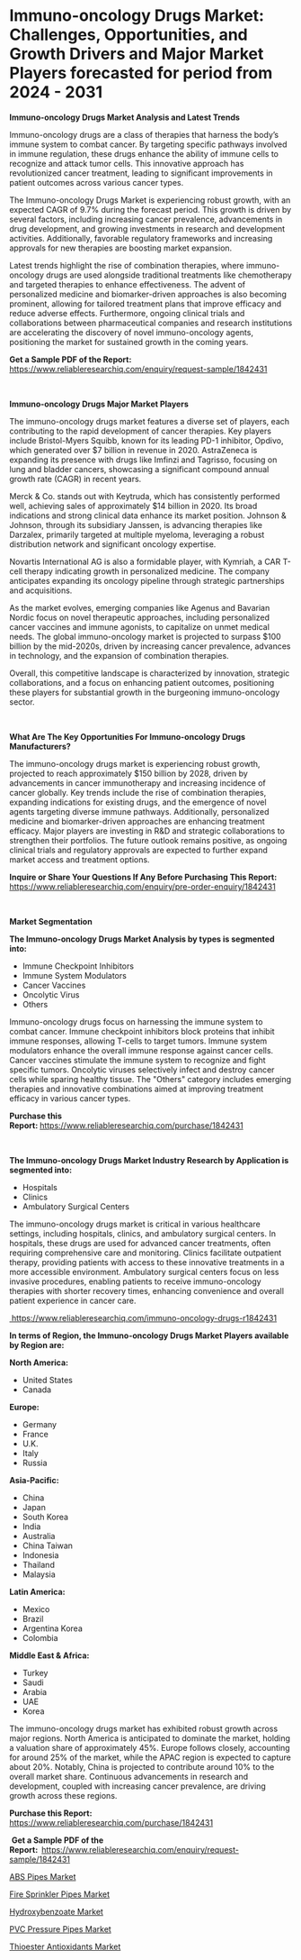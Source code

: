 <p><h1>Immuno-oncology Drugs Market: Challenges, Opportunities, and Growth Drivers and Major Market Players forecasted for period from 2024 - 2031</h1></p><p><strong>Immuno-oncology Drugs Market Analysis and Latest Trends</strong></p>
<p><p>Immuno-oncology drugs are a class of therapies that harness the body’s immune system to combat cancer. By targeting specific pathways involved in immune regulation, these drugs enhance the ability of immune cells to recognize and attack tumor cells. This innovative approach has revolutionized cancer treatment, leading to significant improvements in patient outcomes across various cancer types.</p><p>The Immuno-oncology Drugs Market is experiencing robust growth, with an expected CAGR of 9.7% during the forecast period. This growth is driven by several factors, including increasing cancer prevalence, advancements in drug development, and growing investments in research and development activities. Additionally, favorable regulatory frameworks and increasing approvals for new therapies are boosting market expansion.</p><p>Latest trends highlight the rise of combination therapies, where immuno-oncology drugs are used alongside traditional treatments like chemotherapy and targeted therapies to enhance effectiveness. The advent of personalized medicine and biomarker-driven approaches is also becoming prominent, allowing for tailored treatment plans that improve efficacy and reduce adverse effects. Furthermore, ongoing clinical trials and collaborations between pharmaceutical companies and research institutions are accelerating the discovery of novel immuno-oncology agents, positioning the market for sustained growth in the coming years.</p></p>
<p><strong>Get a Sample PDF of the Report:&nbsp;</strong> <a href="https://www.reliableresearchiq.com/enquiry/request-sample/1842431?utm_campaign=1539&utm_medium=2&utm_source=Github&utm_content=ia&utm_term=16102024&utm_id=immuno-oncology-drugs">https://www.reliableresearchiq.com/enquiry/request-sample/1842431</a></p>
<p>&nbsp;</p>
<p><strong>Immuno-oncology Drugs Major Market Players</strong></p>
<p><p>The immuno-oncology drugs market features a diverse set of players, each contributing to the rapid development of cancer therapies. Key players include Bristol-Myers Squibb, known for its leading PD-1 inhibitor, Opdivo, which generated over $7 billion in revenue in 2020. AstraZeneca is expanding its presence with drugs like Imfinzi and Tagrisso, focusing on lung and bladder cancers, showcasing a significant compound annual growth rate (CAGR) in recent years.</p><p>Merck & Co. stands out with Keytruda, which has consistently performed well, achieving sales of approximately $14 billion in 2020. Its broad indications and strong clinical data enhance its market position. Johnson & Johnson, through its subsidiary Janssen, is advancing therapies like Darzalex, primarily targeted at multiple myeloma, leveraging a robust distribution network and significant oncology expertise.</p><p>Novartis International AG is also a formidable player, with Kymriah, a CAR T-cell therapy indicating growth in personalized medicine. The company anticipates expanding its oncology pipeline through strategic partnerships and acquisitions.</p><p>As the market evolves, emerging companies like Agenus and Bavarian Nordic focus on novel therapeutic approaches, including personalized cancer vaccines and immune agonists, to capitalize on unmet medical needs. The global immuno-oncology market is projected to surpass $100 billion by the mid-2020s, driven by increasing cancer prevalence, advances in technology, and the expansion of combination therapies.</p><p>Overall, this competitive landscape is characterized by innovation, strategic collaborations, and a focus on enhancing patient outcomes, positioning these players for substantial growth in the burgeoning immuno-oncology sector.</p></p>
<p>&nbsp;</p>
<p><strong>What Are The Key Opportunities For Immuno-oncology Drugs Manufacturers?</strong></p>
<p><p>The immuno-oncology drugs market is experiencing robust growth, projected to reach approximately $150 billion by 2028, driven by advancements in cancer immunotherapy and increasing incidence of cancer globally. Key trends include the rise of combination therapies, expanding indications for existing drugs, and the emergence of novel agents targeting diverse immune pathways. Additionally, personalized medicine and biomarker-driven approaches are enhancing treatment efficacy. Major players are investing in R&D and strategic collaborations to strengthen their portfolios. The future outlook remains positive, as ongoing clinical trials and regulatory approvals are expected to further expand market access and treatment options.</p></p>
<p><strong>Inquire or Share Your Questions If Any Before Purchasing This Report:</strong> <a href="https://www.reliableresearchiq.com/enquiry/pre-order-enquiry/1842431?utm_campaign=1539&utm_medium=2&utm_source=Github&utm_content=ia&utm_term=16102024&utm_id=immuno-oncology-drugs">https://www.reliableresearchiq.com/enquiry/pre-order-enquiry/1842431</a></p>
<p>&nbsp;</p>
<p><strong>Market Segmentation</strong></p>
<p><strong>The Immuno-oncology Drugs Market Analysis by types is segmented into:</strong></p>
<p><ul><li>Immune Checkpoint Inhibitors</li><li>Immune System Modulators</li><li>Cancer Vaccines</li><li>Oncolytic Virus</li><li>Others</li></ul></p>
<p><p>Immuno-oncology drugs focus on harnessing the immune system to combat cancer. Immune checkpoint inhibitors block proteins that inhibit immune responses, allowing T-cells to target tumors. Immune system modulators enhance the overall immune response against cancer cells. Cancer vaccines stimulate the immune system to recognize and fight specific tumors. Oncolytic viruses selectively infect and destroy cancer cells while sparing healthy tissue. The "Others" category includes emerging therapies and innovative combinations aimed at improving treatment efficacy in various cancer types.</p></p>
<p><strong>Purchase this Report:&nbsp;</strong><a href="https://www.reliableresearchiq.com/purchase/1842431?utm_campaign=1539&utm_medium=2&utm_source=Github&utm_content=ia&utm_term=16102024&utm_id=immuno-oncology-drugs">https://www.reliableresearchiq.com/purchase/1842431</a></p>
<p>&nbsp;</p>
<p><strong>The Immuno-oncology Drugs Market Industry Research by Application is segmented into:</strong></p>
<p><ul><li>Hospitals</li><li>Clinics</li><li>Ambulatory Surgical Centers</li></ul></p>
<p><p>The immuno-oncology drugs market is critical in various healthcare settings, including hospitals, clinics, and ambulatory surgical centers. In hospitals, these drugs are used for advanced cancer treatments, often requiring comprehensive care and monitoring. Clinics facilitate outpatient therapy, providing patients with access to these innovative treatments in a more accessible environment. Ambulatory surgical centers focus on less invasive procedures, enabling patients to receive immuno-oncology therapies with shorter recovery times, enhancing convenience and overall patient experience in cancer care.</p></p>
<p><a href="https://www.reliableresearchiq.com/immuno-oncology-drugs-r1842431?utm_campaign=1539&utm_medium=2&utm_source=Github&utm_content=ia&utm_term=16102024&utm_id=immuno-oncology-drugs">&nbsp;https://www.reliableresearchiq.com/immuno-oncology-drugs-r1842431</a></p>
<p><strong>In terms of Region, the Immuno-oncology Drugs Market Players available by Region are:</strong></p>
<p>
    <p> <strong> North America: </strong>
        <ul>
            <li>United States</li>
            <li>Canada</li>
        </ul>
        </p> 
    <p> <strong> Europe: </strong>
        <ul>
            <li>Germany</li>
            <li>France</li>
            <li>U.K.</li>
            <li>Italy</li>
            <li>Russia</li>
        </ul>
        </p> 
    <p> <strong> Asia-Pacific: </strong>
        <ul>
            <li>China</li>
            <li>Japan</li>
            <li>South Korea</li>
            <li>India</li>
            <li>Australia</li>
            <li>China Taiwan</li>
            <li>Indonesia</li>
            <li>Thailand</li>
            <li>Malaysia</li>
        </ul>
        </p> 
    <p> <strong> Latin America: </strong>
        <ul>
            <li>Mexico</li>
            <li>Brazil</li>
            <li>Argentina Korea</li>
            <li>Colombia</li>
        </ul>
        </p> 
    <p> <strong> Middle East & Africa: </strong>
        <ul>
            <li>Turkey</li>
            <li>Saudi</li>
            <li>Arabia</li>
            <li>UAE</li>
            <li>Korea</li>
        </ul>
    </p>
    </p>
<p><p>The immuno-oncology drugs market has exhibited robust growth across major regions. North America is anticipated to dominate the market, holding a valuation share of approximately 45%. Europe follows closely, accounting for around 25% of the market, while the APAC region is expected to capture about 20%. Notably, China is projected to contribute around 10% to the overall market share. Continuous advancements in research and development, coupled with increasing cancer prevalence, are driving growth across these regions.</p></p>
<p><strong>Purchase this Report: </strong><a href="https://www.reliableresearchiq.com/purchase/1842431?utm_campaign=1539&utm_medium=2&utm_source=Github&utm_content=ia&utm_term=16102024&utm_id=immuno-oncology-drugs">https://www.reliableresearchiq.com/purchase/1842431</a></p>
<p>&nbsp;<strong>Get a Sample PDF of the Report:&nbsp;&nbsp;</strong><a href="https://www.reliableresearchiq.com/enquiry/request-sample/1842431?utm_campaign=1539&utm_medium=2&utm_source=Github&utm_content=ia&utm_term=16102024&utm_id=immuno-oncology-drugs">https://www.reliableresearchiq.com/enquiry/request-sample/1842431</a></p>
<p><strong></strong></p>
<p><p><a href="https://www.linkedin.com/pulse/abs-pipes-market-growth-segmentation-regional-analysis--cagle?utm_campaign=1539&utm_medium=2&utm_source=Github&utm_content=ia&utm_term=16102024&utm_id=immuno-oncology-drugs">ABS Pipes Market</a></p><p><a href="https://www.linkedin.com/pulse/navigating-fire-sprinkler-pipes-market-expert-analysis-ccgue?utm_campaign=1539&utm_medium=2&utm_source=Github&utm_content=ia&utm_term=16102024&utm_id=immuno-oncology-drugs">Fire Sprinkler Pipes Market</a></p><p><a href="https://www.linkedin.com/pulse/hydroxybenzoate-market-penetration-strategies-untapped-markets-a23we?utm_campaign=1539&utm_medium=2&utm_source=Github&utm_content=ia&utm_term=16102024&utm_id=immuno-oncology-drugs">Hydroxybenzoate Market</a></p><p><a href="https://www.linkedin.com/pulse/navigating-global-pvc-pressure-pipes-market-landscape-29use?utm_campaign=1539&utm_medium=2&utm_source=Github&utm_content=ia&utm_term=16102024&utm_id=immuno-oncology-drugs">PVC Pressure Pipes Market</a></p><p><a href="https://www.linkedin.com/pulse/thioester-antioxidants-market-research-report-exploring-9iwie?utm_campaign=1539&utm_medium=2&utm_source=Github&utm_content=ia&utm_term=16102024&utm_id=immuno-oncology-drugs">Thioester Antioxidants Market</a></p></p>